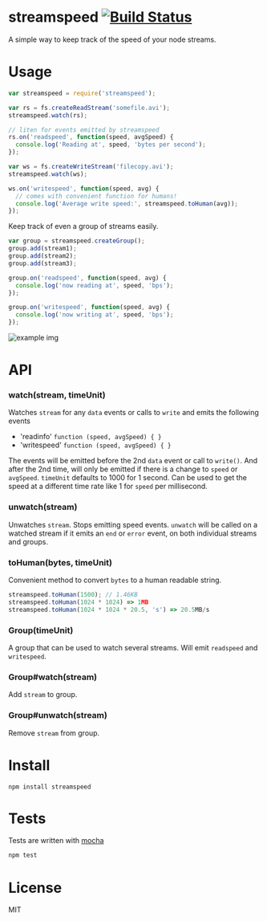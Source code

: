 # streamspeed [![Build Status](https://secure.travis-ci.org/fent/node-streamspeed.png)](http://travis-ci.org/fent/node-streamspeed)

A simple way to keep track of the speed of your node streams.

# Usage

```js
var streamspeed = require('streamspeed');

var rs = fs.createReadStream('somefile.avi');
streamspeed.watch(rs);

// liten for events emitted by streamspeed
rs.on('readspeed', function(speed, avgSpeed) {
  console.log('Reading at', speed, 'bytes per second');
});

var ws = fs.createWriteStream('filecopy.avi');
streamspeed.watch(ws);

ws.on('writespeed', function(speed, avg) {
  // comes with convenient function for humans!
  console.log('Average write speed:', streamspeed.toHuman(avg));
});
```

Keep track of even a group of streams easily.

```js
var group = streamspeed.createGroup();
group.add(stream1);
group.add(stream2);
group.add(stream3);

group.on('readspeed', function(speed, avg) {
  console.log('now reading at', speed, 'bps');
});

group.on('writespeed', function(speed, avg) {
  console.log('now writing at', speed, 'bps');
});
```

![example img](http://i.imgur.com/y47Sc.png)

# API
### watch(stream, timeUnit)
Watches `stream` for any `data` events or calls to `write` and emits the following events

* 'readinfo' `function (speed, avgSpeed) { }`
* 'writespeed' `function (speed, avgSpeed) { }`

The events will be emitted before the 2nd `data` event or call to `write()`. And after the 2nd time, will only be emitted if there is a change to `speed` or `avgSpeed`. `timeUnit` defaults to 1000 for 1 second. Can be used to get the speed at a different time rate like 1 for `speed` per millisecond.

### unwatch(stream)
Unwatches `stream`. Stops emitting speed events. `unwatch` will be called on a watched stream if it emits an `end` or `error` event, on both individual streams and groups.

### toHuman(bytes, timeUnit)
Convenient method to convert `bytes` to a human readable string.

```js
streamspeed.toHuman(1500); // 1.46KB
streamspeed.toHuman(1024 * 1024) => 1MB
streamspeed.toHuman(1024 * 1024 * 20.5, 's') => 20.5MB/s
```

### Group(timeUnit)
A group that can be used to watch several streams. Will emit `readspeed` and `writespeed`.

### Group#watch(stream)
Add `stream` to group.

### Group#unwatch(stream)
Remove `stream` from group.


# Install

    npm install streamspeed


# Tests
Tests are written with [mocha](http://visionmedia.github.com/mocha/)

```bash
npm test
```

# License
MIT
